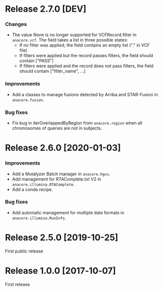 # Release 2.7.0 [DEV]

### Changes
  * The value None is no longer supported for VCFRecord.filter in `anacore.vcf`.
  The field takes a list in three possible states:
    * If no filter was applied, the field contains an empty list ("." in VCF file)
    * If filters were applied but the record passes filters, the field should
    contain ["PASS"]
    * If filters were applied and the record does not pass filters, the field
    should contain ["filter_name", ...]

### Improvements
  * Add a classes to manage fusions detected by Arriba and STAR-Fusion in `anacore.fusion`.

### Bug fixes
  * Fix bug in iterOverlappedByRegion from `anacore.region` when all chromosomes
  of queries are not in subjects.

# Release 2.6.0 [2020-01-03]

### Improvements
  * Add a Mutalyzer Batch manager in `anacore.hgvs`.
  * Add management for RTAComplete.txt V2 in `anacore.illumina.RTAComplete`.
  * Add a conda recipe.

### Bug fixes
  * Add automatic management for multiple date formats in `anacore.illumina.RunInfo`.

# Release 2.5.0 [2019-10-25]
First public release

# Release 1.0.0 [2017‑10‑07]
First release
